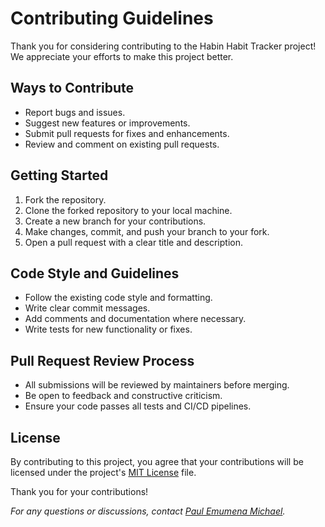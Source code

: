 # Contributing Guidelines

Thank you for considering contributing to the Habin Habit Tracker project! We appreciate your efforts to make this project better.

## Ways to Contribute

- Report bugs and issues.
- Suggest new features or improvements.
- Submit pull requests for fixes and enhancements.
- Review and comment on existing pull requests.

## Getting Started

1. Fork the repository.
2. Clone the forked repository to your local machine.
3. Create a new branch for your contributions.
4. Make changes, commit, and push your branch to your fork.
5. Open a pull request with a clear title and description.

## Code Style and Guidelines

- Follow the existing code style and formatting.
- Write clear commit messages.
- Add comments and documentation where necessary.
- Write tests for new functionality or fixes.

## Pull Request Review Process

- All submissions will be reviewed by maintainers before merging.
- Be open to feedback and constructive criticism.
- Ensure your code passes all tests and CI/CD pipelines.

## License

By contributing to this project, you agree that your contributions will be licensed under the project's [MIT License](./LICENSE) file.

Thank you for your contributions!

_For any questions or discussions, contact [Paul Emumena Michael](mailto:paulebi4eva@gmail.com)._

